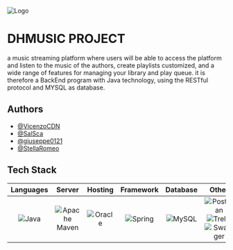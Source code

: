 
![Logo](https://i.ibb.co/Lxj2jdG/image.png)


# DHMUSIC PROJECT

a music streaming platform where users will be able to access the platform and listen to the music of the authors, create playlists
customized, and a wide range of features for managing your library and
play queue. it is therefore a BackEnd program with Java technology, using the RESTful protocol and MYSQL as database.


## Authors

- [@VicenzoCDN](https://github.com/VincenzoCDN)
- [@SalSca](https://github.com/SalSca)
- [@giuseppe0121](https://github.com/giuseppe0121)
- [@StellaRomeo](https://github.com/StellaRomeo)


## Tech Stack

|                                           **Languages**                                          	|                                                       **Server**                                                      	|                                           **Hosting**                                           	|                                              **Framework**                                             	|                                           **Database**                                           	|                                                                                                                                                     **Other**                                                                                                                                                     	|
|:------------------------------------------------------------------------------------------------:	|:---------------------------------------------------------------------------------------------------------------------:	|:-----------------------------------------------------------------------------------------------:	|:------------------------------------------------------------------------------------------------------:	|:------------------------------------------------------------------------------------------------:	|:-----------------------------------------------------------------------------------------------------------------------------------------------------------------------------------------------------------------------------------------------------------------------------------------------------------------:	|
| ![Java](https://img.shields.io/badge/java-%23ED8B00.svg?style=plastic&logo=java&logoColor=white) 	| ![Apache Maven](https://img.shields.io/badge/Apache%20Maven-C71A36?style=plastic&logo=Apache%20Maven&logoColor=white) 	| ![Oracle](https://img.shields.io/badge/Oracle-F80000?style=plastic&logo=oracle&logoColor=white) 	| ![Spring](https://img.shields.io/badge/spring-%236DB33F.svg?style=plastic&logo=spring&logoColor=white) 	| ![MySQL](https://img.shields.io/badge/mysql-%2300f.svg?style=plastic&logo=mysql&logoColor=white) 	| ![Postman](https://img.shields.io/badge/Postman-FF6C37?style=plastic&logo=postman&logoColor=white) ![Trello](https://img.shields.io/badge/Trello-%23026AA7.svg?style=plastic&logo=Trello&logoColor=white) ![Swagger](https://img.shields.io/badge/-Swagger-%23Clojure?style=plastic&logo=swagger&logoColor=white) 	| 
